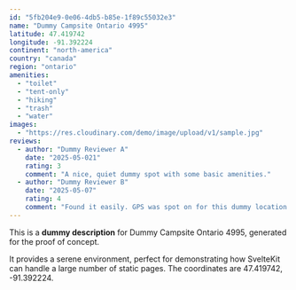 ```yaml
---
id: "5fb204e9-0e06-4db5-b85e-1f89c55032e3"
name: "Dummy Campsite Ontario 4995"
latitude: 47.419742
longitude: -91.392224
continent: "north-america"
country: "canada"
region: "ontario"
amenities:
  - "toilet"
  - "tent-only"
  - "hiking"
  - "trash"
  - "water"
images:
  - "https://res.cloudinary.com/demo/image/upload/v1/sample.jpg"
reviews:
  - author: "Dummy Reviewer A"
    date: "2025-05-021"
    rating: 3
    comment: "A nice, quiet dummy spot with some basic amenities."
  - author: "Dummy Reviewer B"
    date: "2025-05-07"
    rating: 4
    comment: "Found it easily. GPS was spot on for this dummy location."
---
```


This is a **dummy description** for Dummy Campsite Ontario 4995, generated for the proof of concept.

It provides a serene environment, perfect for demonstrating how SvelteKit can handle a large number of static pages. The coordinates are 47.419742, -91.392224.
